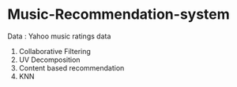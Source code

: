 # Music-Recommendation-system

Data : Yahoo music ratings data

1. Collaborative Filtering
2. UV Decomposition
3. Content based recommendation
4. KNN 
